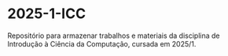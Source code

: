 # 2025-1-ICC
Repositório para armazenar trabalhos e materiais da disciplina de Introdução à Ciência da Computação, cursada em 2025/1.
